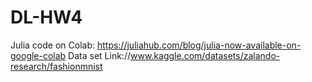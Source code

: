 # DL-HW4
Julia code on Colab: https://juliahub.com/blog/julia-now-available-on-google-colab
Data set Link://www.kaggle.com/datasets/zalando-research/fashionmnist
